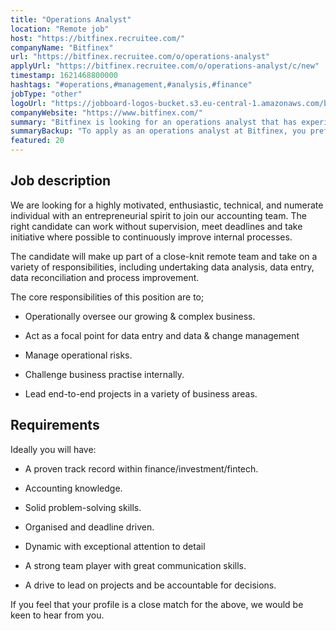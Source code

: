 ```yaml
---
title: "Operations Analyst"
location: "Remote job"
host: "https://bitfinex.recruitee.com/"
companyName: "Bitfinex"
url: "https://bitfinex.recruitee.com/o/operations-analyst"
applyUrl: "https://bitfinex.recruitee.com/o/operations-analyst/c/new"
timestamp: 1621468800000
hashtags: "#operations,#management,#analysis,#finance"
jobType: "other"
logoUrl: "https://jobboard-logos-bucket.s3.eu-central-1.amazonaws.com/bitfinex"
companyWebsite: "https://www.bitfinex.com/"
summary: "Bitfinex is looking for an operations analyst that has experience in: experience in: #operations, #management, #analysis."
summaryBackup: "To apply as an operations analyst at Bitfinex, you preferably need to have some knowledge of: #operations, #management, #analysis."
featured: 20
---
```


## Job description

We are looking for a highly motivated, enthusiastic, technical, and numerate individual with an entrepreneurial spirit to join our accounting team. The right candidate can work without supervision, meet deadlines and take initiative where possible to continuously improve internal processes.

The candidate will make up part of a close-knit remote team and take on a variety of responsibilities, including undertaking data analysis, data entry, data reconciliation and process improvement.

The core responsibilities of this position are to;

*   Operationally oversee our growing & complex business.
    
*   Act as a focal point for data entry and data & change management
    
*   Manage operational risks.
    
*   Challenge business practise internally.
    
*   Lead end-to-end projects in a variety of business areas.
    

## Requirements

Ideally you will have:

*   A proven track record within finance/investment/fintech.
    
*   Accounting knowledge.
    
*   Solid problem-solving skills.
    
*   Organised and deadline driven.
    
*   Dynamic with exceptional attention to detail
    
*   A strong team player with great communication skills.
    
*   A drive to lead on projects and be accountable for decisions.
    

If you feel that your profile is a close match for the above, we would be keen to hear from you.
